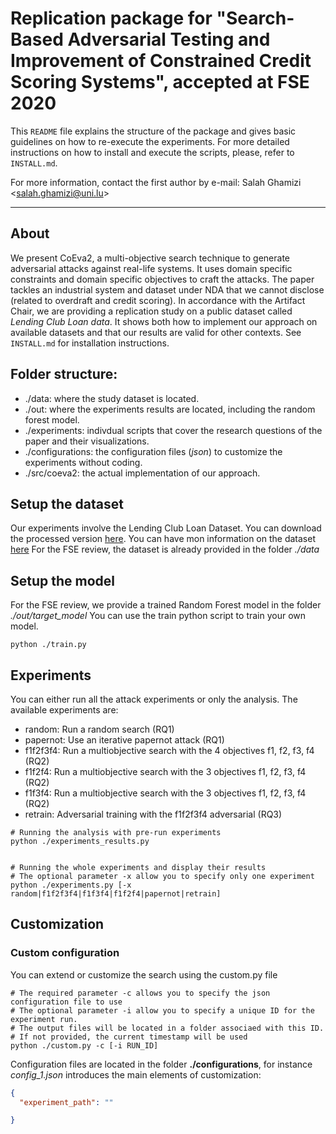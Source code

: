 # Replication package for "Search-Based Adversarial Testing and Improvement of Constrained Credit Scoring Systems", accepted at FSE 2020

This `README` file explains the structure of the package and gives basic guidelines on how to re-execute the experiments. For more detailed instructions on how to install and execute the scripts, please, refer to `INSTALL.md`.

For more information, contact the first author by e-mail: Salah Ghamizi \<salah.ghamizi@uni.lu\>

---
## About
We present CoEva2, a multi-objective search technique to generate adversarial attacks against real-life systems. It uses domain specific constraints and domain specific objectives to craft the attacks. The paper tackles an industrial system and dataset under NDA that we cannot disclose (related to overdraft and credit scoring). In accordance with the Artifact Chair, we are providing a replication study on a public dataset called *Lending Club Loan data*. It shows both how to implement our approach on available datasets and that our results are valid for other contexts. 
See `INSTALL.md` for installation instructions.
## Folder structure:
* ./data: where the study dataset is located.
* ./out: where the experiments results are located, including the random forest model.
* ./experiments: indivdual scripts that cover the research questions of the paper and their visualizations.
* ./configurations: the configuration files (*json*) to customize the experiments without coding.
* ./src/coeva2: the actual implementation of our approach.
## Setup the dataset
Our experiments involve the Lending Club Loan Dataset. You can download the processed version [here](). You can have mon information on the dataset [here](https://www.kaggle.com/wendykan/lending-club-loan-data)
For the FSE review, the dataset is already provided in the folder *./data*
## Setup the model
For the FSE review, we provide a trained Random Forest model in the folder *./out/target_model* You can use the train python script to train your own model.
```shell
python ./train.py
```  
## Experiments
You can either run all the attack experiments or only the analysis.
The available experiments are:
* random: Run a random search (RQ1)
* papernot: Use an iterative papernot attack (RQ1)
* f1f2f3f4: Run a multiobjective search with the 4 objectives f1, f2, f3, f4 (RQ2)
* f1f2f4: Run a multiobjective search with the 3 objectives f1, f2, f3, f4 (RQ2)
* f1f3f4: Run a multiobjective search with the 3 objectives f1, f2, f3, f4 (RQ2)
* retrain: Adversarial training with the f1f2f3f4 adversarial (RQ3)

```shell
# Running the analysis with pre-run experiments
python ./experiments_results.py


# Running the whole experiments and display their results 
# The optional parameter -x allow you to specify only one experiment 
python ./experiments.py [-x random|f1f2f3f4|f1f3f4|f1f2f4|papernot|retrain]
```  

## Customization

### Custom configuration
You can extend or customize the search using the custom.py file 

```shell
# The required parameter -c allows you to specify the json configuration file to use 
# The optional parameter -i allow you to specify a unique ID for the experiment run. 
# The output files will be located in a folder associaed with this ID. 
# If not provided, the current timestamp will be used 
python ./custom.py -c [-i RUN_ID]
``` 

Configuration files are located in the folder **./configurations**, for instance *config_1.json* introduces the main elements of customization:
```json
{
  "experiment_path": ""

}
``` 
